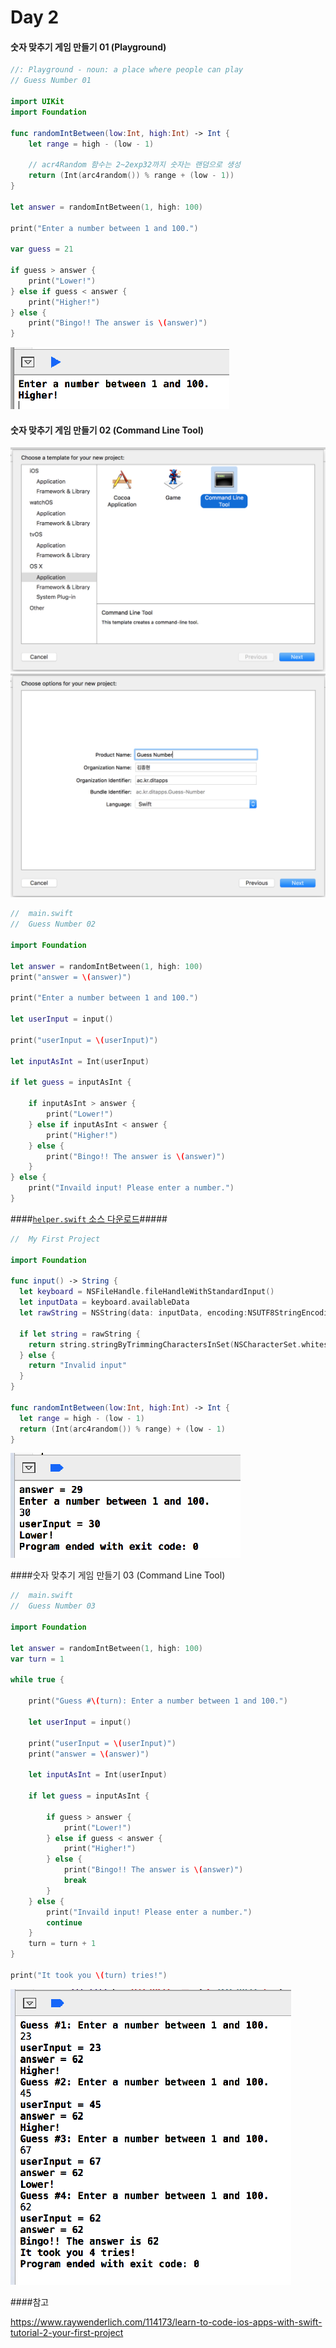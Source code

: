 # Day 2

#### 숫자 맞추기 게임 만들기 01 (Playground)

```Swift
//: Playground - noun: a place where people can play
// Guess Number 01

import UIKit
import Foundation

func randomIntBetween(low:Int, high:Int) -> Int {
    let range = high - (low - 1)

    // acr4Random 함수는 2~2exp32까지 숫자는 랜덤으로 생성
    return (Int(arc4random()) % range + (low - 1))
}

let answer = randomIntBetween(1, high: 100)

print("Enter a number between 1 and 100.")

var guess = 21

if guess > answer {
    print("Lower!")
} else if guess < answer {
    print("Higher!")
} else {
    print("Bingo!! The answer is \(answer)")
}
```
![](guess_no01.png)

#### 숫자 맞추기 게임 만들기 02 (Command Line Tool) 

![](CMDtool01.png) ![](CMDTool02.png)


```Swift
//  main.swift
//  Guess Number 02

import Foundation

let answer = randomIntBetween(1, high: 100)
print("answer = \(answer)")

print("Enter a number between 1 and 100.")

let userInput = input()

print("userInput = \(userInput)")

let inputAsInt = Int(userInput)

if let guess = inputAsInt {

    if inputAsInt > answer {
        print("Lower!")
    } else if inputAsInt < answer {
        print("Higher!")
    } else {
        print("Bingo!! The answer is \(answer)")
    }
} else {
    print("Invaild input! Please enter a number.")
}
```

####[`helper.swift` 소스 다운로드](https://dl.dropboxusercontent.com/u/11130733/helpers.swift)#####

```Swift
//  My First Project

import Foundation

func input() -> String {
  let keyboard = NSFileHandle.fileHandleWithStandardInput()
  let inputData = keyboard.availableData
  let rawString = NSString(data: inputData, encoding:NSUTF8StringEncoding)
  
  if let string = rawString {
    return string.stringByTrimmingCharactersInSet(NSCharacterSet.whitespaceAndNewlineCharacterSet())
  } else {
    return "Invalid input"
  }
}

func randomIntBetween(low:Int, high:Int) -> Int {
  let range = high - (low - 1)
  return (Int(arc4random()) % range) + (low - 1)
}
```


![](guess_no02.png)

####숫자 맞추기 게임 만들기 03 (Command Line Tool)
```Swift
//  main.swift
//  Guess Number 03

import Foundation

let answer = randomIntBetween(1, high: 100)
var turn = 1

while true {
    
    print("Guess #\(turn): Enter a number between 1 and 100.")
    
    let userInput = input()
    
    print("userInput = \(userInput)")
    print("answer = \(answer)")
    
    let inputAsInt = Int(userInput)

    if let guess = inputAsInt {

        if guess > answer {
            print("Lower!")
        } else if guess < answer {
            print("Higher!")
        } else {
            print("Bingo!! The answer is \(answer)")
            break
        }
    } else {
        print("Invaild input! Please enter a number.")
        continue
    }
    turn = turn + 1
}

print("It took you \(turn) tries!")
```
![](guess_no_03.png)

####참고

https://www.raywenderlich.com/114173/learn-to-code-ios-apps-with-swift-tutorial-2-your-first-project